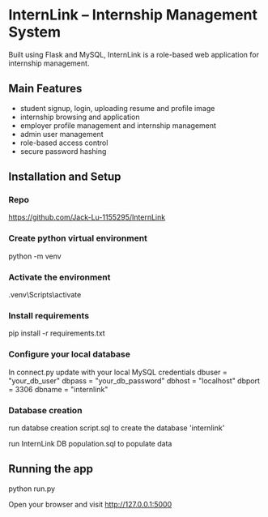 # InternLink – Internship Management System
Built using Flask and MySQL, InternLink is a role-based web application for internship management.

## Main Features

- student signup, login, uploading resume and profile image
- internship browsing and application
- employer profile management and internship management
- admin user management
- role-based access control
- secure password hashing


## Installation and Setup

### Repo 
https://github.com/Jack-Lu-1155295/InternLink

### Create python virtual environment
python -m venv 

### Activate the environment
.venv\Scripts\activate

### Install requirements

pip install -r requirements.txt

### Configure your local database
In connect.py
update with your local MySQL credentials
dbuser = "your_db_user"
dbpass = "your_db_password"
dbhost = "localhost"
dbport = 3306
dbname = "internlink"

### Database creation
run databse creation script.sql to create the database 'internlink'

run InternLink DB population.sql to populate data

## Running the app

python run.py

Open your browser and visit http://127.0.0.1:5000